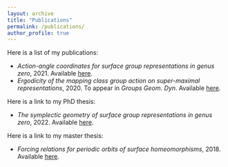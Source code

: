 ```yaml
---
layout: archive
title: "Publications"
permalink: /publications/
author_profile: true
---
```


Here is a list of my publications:

- *Action-angle coordinates for surface group representations in genus zero*, 2021. Available [here](https://arxiv.org/pdf/2110.13896.pdf).
- *Ergodicity of the mapping class group action on super-maximal representations*, 2020. To appear in *Groups Geom. Dyn*. Available [here](https://arxiv.org/pdf/2012.05775.pdf).

Here is a link to my PhD thesis:

- *The symplectic geometry of surface group representations in genus zero*, 2022. Available [here](http://arnaudmaret.github.io/files/thesis-arnaud-maret.pdf).

Here is a link to my master thesis:
- *Forcing relations for periodic orbits of surface homeomorphisms*, 2018. Available [here](http://arnaudmaret.github.io/files/master_thesis.pdf).

<!--- {% if author.googlescholar %}
  You can also find my articles on <u><a href="{{author.googlescholar}}">my Google Scholar profile</a>.</u>
{% endif %} -->

<!--- # {% include base_path %} -->

<!--- {% for post in site.publications reversed %}
 {% include archive-single.html %}
{% endfor %} -->
